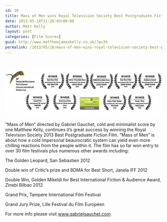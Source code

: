 ```yaml
---
id: 39
title: Mass of Men wins Royal Television Society Best Postgraduate Fiction Film
date: 2013-05-18T21:26:03+00:00
author: Matt Kelly
layout: post
categories: [Film Scores]
guid: http://www.matthewjameskelly.co.uk/?p=39
permalink: /2013/05/18/mass-of-men-wins-royal-television-society-best-postgraduate-fiction-film/
---
```

&nbsp;

[<img class="alignnone  wp-image-45" alt="massofmenawards" src="/mjkwp/wp-content/uploads/2013/05/massofmenawards-1024x253.png" width="614" height="152" />](/mjkwp/wp-content/uploads/2013/05/massofmenawards.png) 

&#8220;Mass of Men&#8221; directed by Gabriel Gauchet, cold and minimalist score by one Matthew Kelly, continues it&#8217;s great success by winning the Royal Television Society 2013 Best Postgraduate Fiction Film. &#8220;Mass of Men&#8221; is about how a cold impersonal beaurocratic system can yield even more chilling reactions from the people within it. The film has so far won entry to over 30 film festivals plus numerous other awards including:

The Golden Leopard, San Sebastien 2012

Double win of Critic&#8217;s prize and BDMA for Best Short, Janela IFF 2012

Double Win, Golden Mikeldi for Best International Fiction & Audience Award, Zinebi Bilbao 2012

Grand Prix, Tampere International Film Festival

Grand Jury Prize, Lille Festival du Film Européen

For more info please visit www.gabrielgauchet.com

&nbsp;